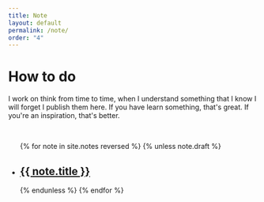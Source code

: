 ```yaml
---
title: Note
layout: default
permalink: /note/
order: "4"
---
```


# How to do

I work on think from time to time, when I understand something that I know I will forget I publish them here. If you have learn something, that's great. If you're an inspiration, that's better.

&nbsp;

<ul class="projects finished">
{% for note in site.notes reversed %}
    {% unless note.draft %}
        <li class="project">
            <h2>
                <a class="name" href="{{ note.url | relative_url }}">
                    {{ note.title }}
                </a>
            </h2>
        </li>
    {% endunless %}
{% endfor %}
</ul>
